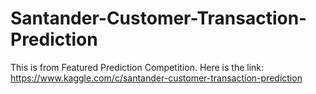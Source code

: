 # Santander-Customer-Transaction-Prediction
This is from Featured Prediction Competition. Here is the link: https://www.kaggle.com/c/santander-customer-transaction-prediction
